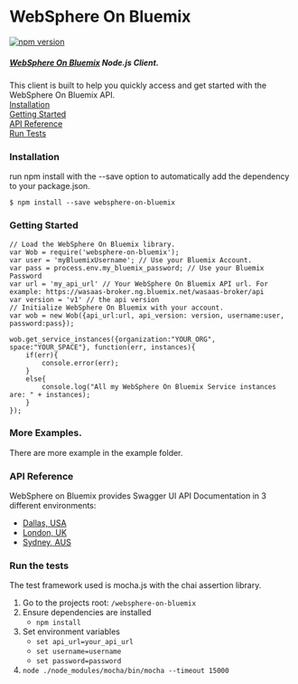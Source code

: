 # WebSphere On Bluemix
[![npm version](https://badge.fury.io/js/websphere-on-bluemix.svg)](https://badge.fury.io/js/websphere-on-bluemix)

##### [WebSphere On Bluemix](https://console.ng.bluemix.net/docs/services/ApplicationServeronCloud/index.html) Node.js Client.

This client is built to help you quickly access and get started with the WebSphere On Bluemix API.  
[Installation](#installation)  
[Getting Started](#getting-started)  
[API Reference](#api-reference)  
[Run Tests](#run-the-tests)  


### Installation
run npm install with the --save option to automatically add the dependency to your package.json.

`$ npm install --save websphere-on-bluemix`

### Getting Started
```
// Load the WebSphere On Bluemix library.
var Wob = require('websphere-on-bluemix');
var user = 'myBluemixUsername'; // Use your Bluemix Account.
var pass = process.env.my_bluemix_password; // Use your Bluemix Password
var url = 'my_api_url' // Your WebSphere On Bluemix API url. For example: https://wasaas-broker.ng.bluemix.net/wasaas-broker/api
var version = 'v1' // the api version
// Initialize WebSphere On Bluemix with your account.
var wob = new Wob({api_url:url, api_version: version, username:user, password:pass});

wob.get_service_instances({organization:"YOUR_ORG", space:"YOUR_SPACE"}, function(err, instances){
	if(err){
		console.error(err);
	}
	else{
		console.log("All my WebSphere On Bluemix Service instances are: " + instances);
	}
});
```
### More Examples.

There are more example in the example folder.

### API Reference
WebSphere on Bluemix provides Swagger UI API Documentation in 3 different environments:
  * [Dallas, USA](https://wasaas-broker.ng.bluemix.net/wasaas-broker/api)
  * [London, UK](https://wasaas-broker.eu-gb.bluemix.net/wasaas-broker/api)
  * [Sydney, AUS](https://wasaas-broker.au-syd.bluemix.net/wasaas-broker/api)

### Run the tests
  The test framework used is mocha.js with the chai assertion library.

1. Go to the projects root: `/websphere-on-bluemix`
1. Ensure dependencies are installed
   * `npm install`
1. Set environment variables
   * `set api_url=your_api_url`
   * `set username=username`
   * `set password=password`
1. `node ./node_modules/mocha/bin/mocha --timeout 15000`
